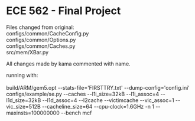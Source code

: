 # ECE 562 - Final Project


Files changed from original:<br />
configs/common/CacheConfig.py<br />
configs/common/Options.py<br />
configs/common/Caches.py<br />
src/mem/XBar.py<br />

All changes made by kama commented with name.

running with:<br /><br />
build/ARM/gem5.opt --stats-file='FIRSTTRY.txt' --dump-config='config.ini' configs/example/se.py --caches --l1i_size=32kB --l1i_assoc=4 --l1d_size=32kB --l1d_assoc=4 --l2cache --victimcache --vic_assoc=1 --vic_size=512B --cacheline_size=64 --cpu-clock=1.6GHz -n 1 --maxinsts=100000000 --bench mcf
